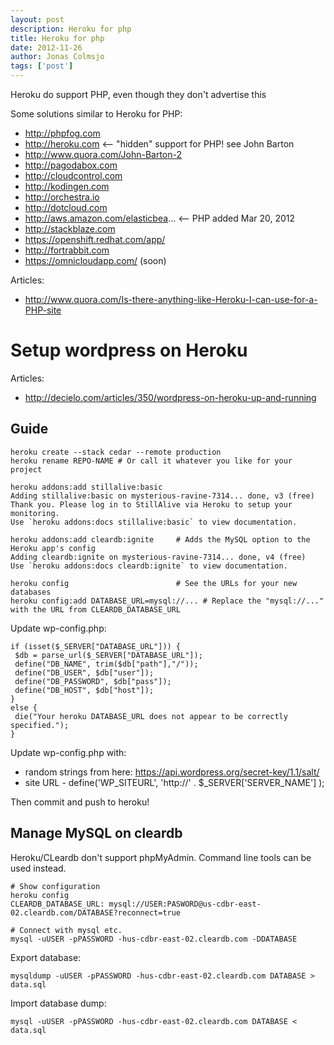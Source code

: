 ```yaml
---
layout: post
description: Heroku for php
title: Heroku for php
date: 2012-11-26
author: Jonas Colmsjo
tags: ['post']
---
```


Heroku do support PHP, even though they don't advertise this





Some solutions similar to Heroku for PHP:

* http://phpfog.com
* http://heroku.com <-- "hidden" support for PHP! see John Barton
 * http://www.quora.com/John-Barton-2
* http://pagodabox.com
* http://cloudcontrol.com
* http://kodingen.com
* http://orchestra.io
* http://dotcloud.com
* http://aws.amazon.com/elasticbea... <-- PHP added Mar 20, 2012
* http://stackblaze.com
* https://openshift.redhat.com/app/
* http://fortrabbit.com
* https://omnicloudapp.com/ (soon)

Articles:

 * http://www.quora.com/Is-there-anything-like-Heroku-I-can-use-for-a-PHP-site

# Setup wordpress on Heroku

Articles:

 * http://decielo.com/articles/350/wordpress-on-heroku-up-and-running

## Guide


```
heroku create --stack cedar --remote production
heroku rename REPO-NAME # Or call it whatever you like for your project

heroku addons:add stillalive:basic
Adding stillalive:basic on mysterious-ravine-7314... done, v3 (free)
Thank you. Please log in to StillAlive via Heroku to setup your monitoring.
Use `heroku addons:docs stillalive:basic` to view documentation.

heroku addons:add cleardb:ignite     # Adds the MySQL option to the Heroku app's config
Adding cleardb:ignite on mysterious-ravine-7314... done, v4 (free)
Use `heroku addons:docs cleardb:ignite` to view documentation.

heroku config                        # See the URLs for your new databases
heroku config:add DATABASE_URL=mysql://... # Replace the "mysql://..." with the URL from CLEARDB_DATABASE_URL
```

Update wp-config.php:
```
if (isset($_SERVER["DATABASE_URL"])) {
 $db = parse_url($_SERVER["DATABASE_URL"]);
 define("DB_NAME", trim($db["path"],"/"));
 define("DB_USER", $db["user"]);
 define("DB_PASSWORD", $db["pass"]);
 define("DB_HOST", $db["host"]);
}
else {
 die("Your heroku DATABASE_URL does not appear to be correctly specified.");
}
```

Update wp-config.php with:

 * random strings from here: https://api.wordpress.org/secret-key/1.1/salt/
 * site URL - define('WP_SITEURL', 'http://' . $_SERVER['SERVER_NAME'] );


Then commit and push to heroku!


## Manage MySQL on cleardb

Heroku/CLeardb don't support phpMyAdmin. Command line tools can be used instead.

```
# Show configuration
heroku config
CLEARDB_DATABASE_URL: mysql://USER:PASWORD@us-cdbr-east-02.cleardb.com/DATABASE?reconnect=true

# Connect with mysql etc.
mysql -uUSER -pPASSWORD -hus-cdbr-east-02.cleardb.com -DDATABASE
```

Export database:
```
mysqldump -uUSER -pPASSWORD -hus-cdbr-east-02.cleardb.com DATABASE > data.sql
```

Import database dump:
```
mysql -uUSER -pPASSWORD -hus-cdbr-east-02.cleardb.com DATABASE < data.sql
```
